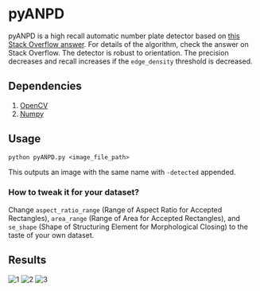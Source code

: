 # pyANPD
pyANPD is a high recall automatic number plate detector based on [this Stack Overflow answer](http://stackoverflow.com/a/37523538/2605733). For details of the algorithm, check the answer on Stack Overflow. The detector is robust to orientation. The precision decreases and recall increases if the `edge_density` threshold is decreased.

## Dependencies
1. [OpenCV](http://opencv.org/downloads.html)
2. [Numpy](http://www.numpy.org/)

## Usage

`python pyANPD.py <image_file_path>`

This outputs an image with the same name with `-detected` appended.

### How to tweak it for your dataset?

Change `aspect_ratio_range` (Range of Aspect Ratio for Accepted Rectangles), `area_range` (Range of Area for Accepted Rectangles), and `se_shape` (Shape of Structuring Element for Morphological Closing) to the taste of your own dataset.

## Results

![1](https://raw.githubusercontent.com/abdulfatir/pyANPD/master/tests/2-detected.png)
![2](https://raw.githubusercontent.com/abdulfatir/pyANPD/master/tests/4-detected.png)
![3](https://raw.githubusercontent.com/abdulfatir/pyANPD/master/tests/3-detected.png)

